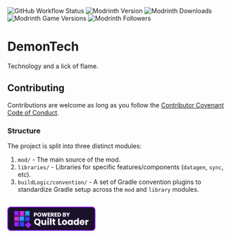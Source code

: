 ![GitHub Workflow Status](https://img.shields.io/github/actions/workflow/status/JustPyrrha/DemonTech/build_push.yml?style=flat-square)<!-- modrinth_exclude.start -->
![Modrinth Version](https://img.shields.io/modrinth/v/5SG0ulkb?style=flat-square)
![Modrinth Downloads](https://img.shields.io/modrinth/dt/5SG0ulkb?style=flat-square)
![Modrinth Game Versions](https://img.shields.io/modrinth/game-versions/5SG0ulkb?style=flat-square)
![Modrinth Followers](https://img.shields.io/modrinth/followers/5SG0ulkb?style=flat-square)
<!-- modrinth_exclude.end -->

# DemonTech
Technology and a lick of flame.

<!-- modrinth_exclude.start -->
<!-- This stuff is specific to contributing/source so Modrinth doesn't need to know about it -->
## Contributing
Contributions are welcome as long as you follow the [Contributor Covenant Code of Conduct](CODE_OF_CONDUCT.md).

### Structure
The project is split into three distinct modules:
1. `mod/` - The main source of the mod.
2. `libraries/` - Libraries for specific features/components (`datagen`, `sync`, etc).
3. `buildLogic/convention/` - A set of Gradle convention plugins to standardize Gradle setup across the `mod` and `library` modules.

<!-- modrinth_exclude.end -->

\
<img alt="Powered by Quilt Banner" src="https://raw.githubusercontent.com/JustPyrrha/DemonTech/main/docs/quilt_powered_dark.png" title="Quilt Banner" width="200"/>
